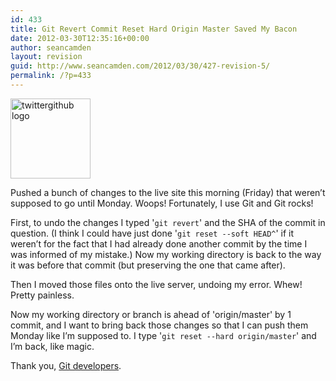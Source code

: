 ```yaml
---
id: 433
title: Git Revert Commit Reset Hard Origin Master Saved My Bacon
date: 2012-03-30T12:35:16+00:00
author: seancamden
layout: revision
guid: http://www.seancamden.com/2012/03/30/427-revision-5/
permalink: /?p=433
---
```

[<img class="alignnone size-full wp-image-428" title="twittergithub logo" src="http://www.seancamden.com/wp-content/uploads/2012/03/twittergithub2_reasonably_small.png" alt="twittergithub logo" width="128" height="128" />](http://www.seancamden.com/wp-content/uploads/2012/03/twittergithub2_reasonably_small.png)

Pushed a bunch of changes to the live site this morning (Friday) that weren&#8217;t supposed to go until Monday. Woops! Fortunately, I use Git and Git rocks!

First, to undo the changes I typed '`git revert`' and the SHA of the commit in question. (I think I could have just done '`git reset --soft HEAD^`' if it weren&#8217;t for the fact that I had already done another commit by the time I was informed of my mistake.) Now my working directory is back to the way it was before that commit (but preserving the one that came after).

Then I moved those files onto the live server, undoing my error. Whew! Pretty painless.

Now my working directory or branch is ahead of 'origin/master' by 1 commit, and I want to bring back those changes so that I can push them Monday like I&#8217;m supposed to. I type '`git reset --hard origin/master`' and I&#8217;m back, like magic.

Thank you, [Git developers](https://github.com/).